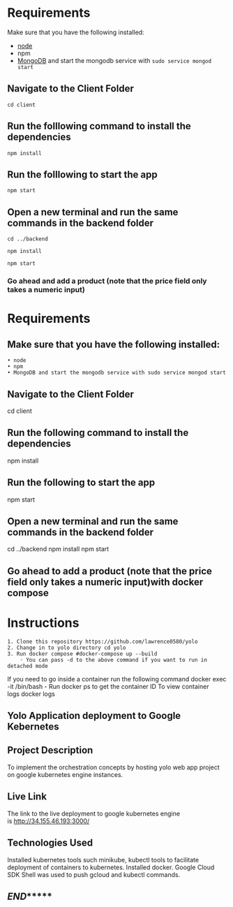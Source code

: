 # Requirements
Make sure that you have the following installed:
- [node](https://www.digitalocean.com/community/tutorials/how-to-install-node-js-on-ubuntu-18-04) 
- npm 
- [MongoDB](https://docs.mongodb.com/manual/tutorial/install-mongodb-on-ubuntu/) and start the mongodb service with `sudo service mongod start`

## Navigate to the Client Folder 
 `cd client`

## Run the folllowing command to install the dependencies 
 `npm install`

## Run the folllowing to start the app
 `npm start`

## Open a new terminal and run the same commands in the backend folder
 `cd ../backend`

 `npm install`

 `npm start`

 ### Go ahead and add a product (note that the price field only takes a numeric input)


 # Requirements
## Make sure that you have the following installed:
    • node
    • npm
    • MongoDB and start the mongodb service with sudo service mongod start
## Navigate to the Client Folder
cd client
## Run the following command to install the dependencies
npm install
## Run the following to start the app
npm start
## Open a new terminal and run the same commands in the backend folder
cd ../backend
npm install
npm start
## Go ahead to add a product (note that the price field only takes a numeric input)with docker compose
# Instructions
    1. Clone this repository https://github.com/lawrence0580/yolo
    2. Change in to yolo directory cd yolo
    3. Run docker compose #docker-compose up --build
        ◦ You can pass -d to the above command if you want to run in detached mode
If you need to go inside a container run the following command docker exec -it <container id> /bin/bash - Run docker ps to get the container ID
To view container logs docker logs <container id>
## Yolo Application deployment to Google Kebernetes
## Project Description
To implement the orchestration concepts by hosting yolo web app project on google kubernetes engine instances.
## Live Link
The link to the live deployment to google kubernetes engine is http://34.155.46.193:3000/
## Technologies Used
Installed kubernetes tools such minikube, kubectl tools to facilitate deployment of containers to kubernetes. Installed docker. Google Cloud SDK Shell was used to push gcloud and kubectl commands.


## *****************************END**********************************

